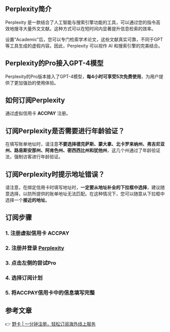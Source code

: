 ## Perplexity简介

Perplexity 是一款结合了人工智能与搜索引擎功能的工具，可以通过您的指令高效地搜寻大量外文文献。这种方式可以在短时间内显著提升信息检索的效率。

设置“Academic”后，您可以专门检索学术论文，这些文献真实可靠，不同于GPT等工具生成的虚假内容。因此，Perplexity 可以视作 AI 和搜索引擎的完美结合。

## Perplexity的Pro接入GPT-4模型

Perplexity的Pro版本接入了GPT-4模型，**每4小时可享受5次免费使用**，为用户提供了更加强劲的使用体验。

## 如何订阅Perplexity

通过虚拟信用卡 **ACCPAY** 注册。

## 订阅Perplexity是否需要进行年龄验证？

在填写账单地址时，请注意**不要选择德克萨斯、蒙大拿、北卡罗来纳州、弗吉尼亚州、路易斯安那州、阿肯色州、密西西比州和犹他州**，这几个州通过了年龄验证法，强制访客进行年龄验证。

## 订阅Perplexity时提示地址错误？

请注意，在绑定信用卡时填写地址时，**一定要从地址补全的下拉框中选择**，建议随意选择，以防所提供的账单地址无法匹配。在这种情况下，您可以随意从下拉框中选择一个**接近的地址**。

## 订阅步骤

### 1. 注册虚拟信用卡 **ACCPAY**

### 2. 注册并登录 [Perplexity](https://www.perplexity.ai/)

### 3. 点击左侧的尝试Pro

### 4. 选择订阅计划

### 5. 将ACCPAY信用卡中的信息填写完整

## 参考文章

👉 [野卡 | 一分钟注册，轻松订阅海外线上服务](https://bit.ly/bewildcard)